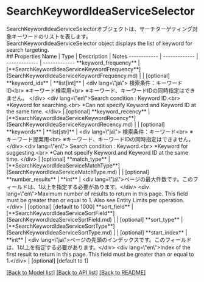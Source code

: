 # SearchKeywordIdeaServiceSelector

<div lang=\"ja\">SearchKeywordIdeaServiceSelectorオブジェクトは、サーチターゲティング対象キーワードのリストを表します。</div> <div lang=\"en\">SearchKeywordIdeaServiceSelector object displays the list of keyword for search targeting.</div> 
## Properties
Name | Type | Description | Notes
------------ | ------------- | ------------- | -------------
**keyword_frequency** | [**SearchKeywordIdeaServiceKeywordFrequency**](SearchKeywordIdeaServiceKeywordFrequency.md) |  | [optional] 
**keyword_ids** | **list[int]** | &lt;div lang&#x3D;\&quot;ja\&quot;&gt; 検索条件：キーワードID&lt;br&gt; ※キーワード検索用&lt;br&gt; ※キーワード、キーワードIDの同時指定はできません。 &lt;/div&gt; &lt;div lang&#x3D;\&quot;en\&quot;&gt;Search condition : Keyword ID.&lt;br&gt; *Keyword for searching.&lt;br&gt; *Can not specify Keyword and Keyword ID at the same time. &lt;/div&gt;  | [optional] 
**keyword_recency** | [**SearchKeywordIdeaServiceKeywordRecency**](SearchKeywordIdeaServiceKeywordRecency.md) |  | [optional] 
**keywords** | **list[str]** | &lt;div lang&#x3D;\&quot;ja\&quot;&gt; 検索条件：キーワード&lt;br&gt; ※キーワード提案用&lt;br&gt; ※キーワード、キーワードIDの同時指定はできません。 &lt;/div&gt; &lt;div lang&#x3D;\&quot;en\&quot;&gt; Search condition : Keyword.&lt;br&gt; *Keyword for suggesting.&lt;br&gt; *Can not specify Keyword and Keyword ID at the same time. &lt;/div&gt;  | [optional] 
**match_type** | [**SearchKeywordIdeaServiceMatchType**](SearchKeywordIdeaServiceMatchType.md) |  | [optional] 
**number_results** | **int** | &lt;div lang&#x3D;\&quot;ja\&quot;&gt;ページの最大件数です。このフィールドは、1以上を指定する必要があります。&lt;/div&gt; &lt;div lang&#x3D;\&quot;en\&quot;&gt;Maximum number of results to return in this page. This field must be greater than or equal to 1. Also see Entity Limits per operation.&lt;/div&gt;  | [optional] [default to 1000]
**sort_field** | [**SearchKeywordIdeaServiceSortField**](SearchKeywordIdeaServiceSortField.md) |  | [optional] 
**sort_type** | [**SearchKeywordIdeaServiceSortType**](SearchKeywordIdeaServiceSortType.md) |  | [optional] 
**start_index** | **int** | &lt;div lang&#x3D;\&quot;ja\&quot;&gt;ページの先頭のインデックスです。このフィールドは、1以上を指定する必要があります。&lt;/div&gt; &lt;div lang&#x3D;\&quot;en\&quot;&gt;Index of the first result to return in this page. This field must be greater than or equal to 1.&lt;/div&gt;  | [optional] [default to 1]

[[Back to Model list]](../README.md#documentation-for-models) [[Back to API list]](../README.md#documentation-for-api-endpoints) [[Back to README]](../README.md)



